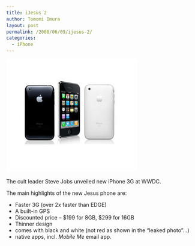 ```yaml
---
title: iJesus 2
author: Tomomi Imura
layout: post
permalink: /2008/06/09/ijesus-2/
categories:
  - iPhone
---
```

![iPhone 3G][1]  
  
The cult leader Steve Jobs unveiled new iPhone 3G at WWDC.

The main highlights of the new Jesus phone are:

*   Faster 3G (over 2x faster than EDGE)
*   A built-in GPS
*   Discounted price &#8211; $199 for 8GB, $299 for 16GB
*   Thinner design
*   comes with black and white (not red as shown in the &#8220;leaked photo&#8221;&#8230;)
*   native apps, incl. *Mobile Me* email app.

 [1]: /assets/images/wp-content/misc/iphone-3g.jpg